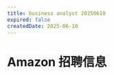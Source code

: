 ```yaml
---
title: business analyst 20250610
expired: false
createdDate: 2025-06-10
---
```


# Amazon 招聘信息

<JobPostingTable job-posting-json-path="amazon/data/business-analyst-20250610-1.json"/>

